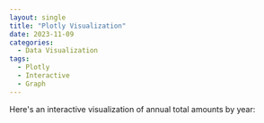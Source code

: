 ```yaml
---
layout: single
title: "Plotly Visualization"
date: 2023-11-09
categories:
  - Data Visualization
tags:
  - Plotly
  - Interactive
  - Graph
---
```


Here's an interactive visualization of annual total amounts by year:

<!-- Your HTML for the Plotly graph will go here -->
